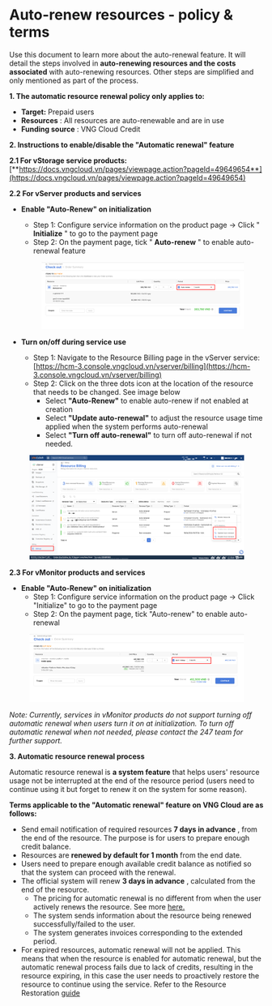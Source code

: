 # Auto-renew resources - policy & terms

Use this document to learn more about the auto-renewal feature. It will detail the steps involved in **auto-renewing resources and the costs associated** with auto-renewing resources. Other steps are simplified and only mentioned as part of the process.

**1. The automatic resource renewal policy only applies to:**

* **Target:** Prepaid users
* **Resources** : All resources are auto-renewable and are in use
* **Funding source** : VNG Cloud Credit

**2. Instructions to enable/disable the "Automatic renewal" feature**

**2.1 For vStorage service products:** [**https://docs.vngcloud.vn/pages/viewpage.action?pageId=49649654**](https://docs.vngcloud.vn/pages/viewpage.action?pageId=49649654)

**2.2 For vServer products and services**

*   **Enable "Auto-Renew" on initialization**

    * Step 1: Configure service information on the product page → Click " **Initialize** " to go to the payment page
    * Step 2: On the payment page, tick " **Auto-renew** " to enable auto-renewal feature

    <figure><img src="../../../.gitbook/assets/image (11).png" alt=""><figcaption></figcaption></figure>
* **Turn on/off during service use**
  * Step 1: Navigate to the Resource Billing page in the vServer service: [https://hcm-3.console.vngcloud.vn/vserver/billing](https://hcm-3.console.vngcloud.vn/vserver/billing)
  * Step 2: Click on the three dots icon at the location of the resource that needs to be changed. See image below
    * Select **"Auto-Renew"** to enable auto-renew if not enabled at creation
    * Select **"Update auto-renewal"** to adjust the resource usage time applied when the system performs auto-renewal
    * Select **"Turn off auto-renewal"** to turn off auto-renewal if not needed.

<figure><img src="../../../.gitbook/assets/image (446).png" alt=""><figcaption></figcaption></figure>

**2.3 For vMonitor products and services**

* **Enable "Auto-Renew" on initialization**
  * Step 1: Configure service information on the product page → Click "Initialize" to go to the payment page
  * Step 2: On the payment page, tick "Auto-renew" to enable auto-renewal

<figure><img src="../../../.gitbook/assets/image (1) (1) (2).png" alt=""><figcaption></figcaption></figure>

_Note: Currently, services in vMonitor products do not support turning off automatic renewal when users turn it on at initialization. To turn off automatic renewal when not needed, please contact the 247 team for further support._

**3. Automatic resource renewal process**

Automatic resource renewal is **a system feature** that helps users' resource usage not be interrupted at the end of the resource period (users need to continue using it but forget to renew it on the system for some reason).

**Terms applicable to the "Automatic renewal" feature on VNG Cloud are as follows:**

* Send email notification of required resources **7 days in advance** , from the end of the resource. The purpose is for users to prepare enough credit balance.
* Resources are **renewed by default for 1 month** from the end date.
* Users need to prepare enough available credit balance as notified so that the system can proceed with the renewal.
* The official system will renew **3 days in advance** , calculated from the end of the resource.
  * The pricing for automatic renewal is no different from when the user actively renews the resource. See more [here.](https://docs-vngcloud-vn.translate.goog/vng-cloud-document/vn/quan-ly-hoa-don-chi-phi-and-tai-nguyen-tren-vng-cloud/trai-nghiem-billing-and-kenh-thanh-toan/ve-billing-and-payment/quan-ly-vong-doi-tai-nguyen/gia-han-tai-nguyen)
  * The system sends information about the resource being renewed successfully/failed to the user.
  * The system generates invoices corresponding to the extended period.
* For expired resources, automatic renewal will not be applied. This means that when the resource is enabled for automatic renewal, but the automatic renewal process fails due to lack of credits, resulting in the resource expiring, in this case the user needs to proactively restore the resource to continue using the service. Refer to the Resource Restoration [guide](https://docs-vngcloud-vn.translate.goog/vng-cloud-document/vn/quan-ly-hoa-don-chi-phi-and-tai-nguyen-tren-vng-cloud/trai-nghiem-billing-and-kenh-thanh-toan/ve-billing-and-payment/quan-ly-vong-doi-tai-nguyen/khoi-phuc-tai-nguyen)
